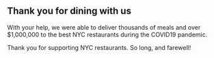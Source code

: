 ## Thank you for dining with us

With your help, we were able to deliver thousands of meals and over $1,000,000 to the best NYC restaurants during the COVID19 pandemic.

Thank you for supporting NYC restaurants. So long, and farewell!
